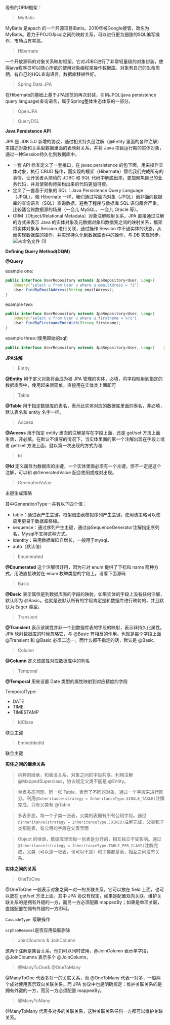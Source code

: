 现有的ORM框架：

> MyBatis

MyBatis 是apach 的一个开源项目iBatis。2010年被Google接管，改名为MyBatis。着力于POJO与sql之间的映射关系，可以进行更为细致的SQL编写操作，市场占有率高。

> Hibernate

一个开放源码的对象关系映射框架，它对JDBC进行了非常轻量级的对象封装，使得java程序员可以随心所欲的使用对象编程来操作数据库。对象有自己的生命周期，有自己的HQL查询语言，数据库移植性好。

> Spring Data JPA

在Hibernate的基础上基于JPA规范的再次封装，引用JPQL(java persistence query language)查询语言，属于Spring整体生态体系的一部分。

> OpenJPA

> QueryDSL



**Java Persistence API**

JPA 是 JDK 5.0 新增的协议，通过相关持久层注解（@Entity 里面的各种注解）来描述对象和关系型数据里面的表映射关系，并将 Java 项目运行期的实体对象，通过一种Session持久化到数据库中。

- 一套 API 标准定义了一套接口，在 javax.persistence 的包下面，用来操作实体对象，执行 CRUD 操作，而实现的框架（Hibernate）替代我们完成所有的事情，让开发者从烦琐的 JDBC 和 SQL 代码中解脱出来，更加聚焦自己的业务代码，并且使架构师架构出来的代码更加可控。
- 定义了一套基于对象的 SQL：Java Persistence Query Language（JPQL），像 Hibernate 一样，我们通过写面向对象（JPQL）而非面向数据库的查询语言（SQL）查询数据，避免了程序与数据库 SQL 语句耦合严重，比较适合跨数据源的场景（一会儿 MySQL，一会儿 Oracle 等）。
- ORM（Object/Relational Metadata）对象注解映射关系，JPA 直接通过注解的方式来表示 Java 的实体对象及元数据对象和数据表之间的映射关系，框架将实体对象与 Session 进行关联，通过操作 Session 中不通实体的状态，从而实现数据库的操作，并实现持久化到数据库表中的操作，与 DB 实现同步。
 ![未命名文件 (1)](G:/typora_img/%E6%9C%AA%E5%91%BD%E5%90%8D%E6%96%87%E4%BB%B6%20(1).png)

**Defining Query Method(DQM)**

**@Query**

example one:

```java
public interface UserRepository extends JpaRepository<User, Long>{
    @Query("select u from User u where u.emailAdress = ?1")
    User findByEmailAddress(String emailAdress);
}
```

example two:

```java
public interface UserRepository extends JpaRepository<User, Long>{
    @Query("select u from User u where u.firstname = %?1")
    User findByFirstnameEndsWith(String firstname);
}
```

example three:(使用原始的sql)

```java
public interface UserRepository extends JpaRepository<User, Long>{    @Query(value = "select * from User where email_address = ?1",nativeQuery = true)    User findByEmailAddress(String emailAdress);}
```

**JPA注解**

> Entity

**@Entity** 用于定义对象将会成为被 JPA 管理的实体，必填，将字段映射到指定的数据库表中，使用起来很简单，直接用在实体类上面即可

> Table

**@Table** 用于指定数据库的表名，表示此实体对应的数据库里面的表名，非必填，默认表名和 entity 名字一样。

> Access

**@Access** 用于指定 entity 里面的注解是写在字段上面，还是 get/set 方法上面生效，非必填。在默认不填写的情况下，当实体里面的第一个注解出现在字段上或者 get/set 方法上面，就以第一次出现的方式为准.

> Id

**@Id** 定义属性为数据库的主键，一个实体里面必须有一个主键，但不一定是这个注解，可以和 @GeneratedValue 配合使用或成对出现。

> GeneratedValue

主键生成策略

其中GenerationType一共有以下四个值：

- table：通过表产生主键，框架借由表模拟序列产生主键，使用该策略可以使应用更易于数据库移植。
- sequence：通过序列产生主键，通过@SequenceGenerator注解指定序列名，Mysql不支持这种方式。
- identity：采用数据库ID自增长，一般用于mysql。
- auto（默认值）

> Enumerated

**@Enumerated** 这个注解很好用，因为它对 enum 提供了下标和 name 两种方式，用法直接映射在 enum 枚举类型的字段上。请看下面源码

> Basic

**@Basic** 表示属性是到数据库表的字段的映射。如果实体的字段上没有任何注解，默认即为 @Basic。也就是说默认所有的字段肯定是和数据库进行映射的，并且默认为 Eager 类型。

> Transient

**@Transient** 表示该属性并非一个到数据库表的字段的映射，表示非持久化属性。JPA 映射数据库的时候忽略它，与 @Basic 有相反的作用。也就是每个字段上面 @Transient 和 @Basic 必须二选一，而什么都不指定的话，默认是 @Basic。

> Column

**@Column** 定义该属性对应数据库中的列名

> Temporal

**@Temporal** 用来设置 Date 类型的属性映射到对应精度的字段

TemporalType:

- DATE
- TIME
- TIMESTAMP

>  IdClass

联合主键

> Embeddedld

联合主键



**实体之间的继承关系**

> 纯粹的继承，和表没关系，对象之间的字段共享。利用注解 @MappedSuperclass，协议规定父类不能是 @Entity。

> 单表多态问题，同一张 Table，表示了不同的对象，通过一个字段来进行区分。利用`@Inheritance(strategy = InheritanceType.SINGLE_TABLE)`注解完成，只有父类有 @Table

> 多表多态，每一个子类一张表，父类的表拥有所有公用字段。通过`@Inheritance(strategy = InheritanceType.JOINED)`注解完成，父类和子类都是表，有公用的字段在父表里面

> Object 的继承，数据库里面每一张表是分开的，相互独立不受影响。通过`@Inheritance(strategy = InheritanceType.TABLE_PER_CLASS)`注解完成，父类（可以是一张表，也可以不是）和子类都是表，相互之间没有关系。



**实体之间的关系**

> OneToOne

@OneToOne 一般表示对象之间一对一的关联关系，它可以放在 field 上面，也可以放在 get/set 方法上面。其中 JPA 协议有规定，如果是配置双向关联，维护关联关系的是拥有外键的一方，而另一方必须配置 mappedBy；如果是单项关联，直接配置在拥有外键的一方即可。

`CascadeType `级联操作

`orphanRemoval`是否应用级联删除

> JoinCloumns & JoinColumn

这两个注解是集合关系，他们可以同时使用，@JoinColumn 表示单字段，@JoinCloumns 表示多个 @JoinColumn。

> @ManyToOne& @OneToMany

@ManyToOne 代表多对一的关联关系，而 @OneToMany 代表一对多，一般两个成对使用表示双向关联关系。而 JPA 协议中也是明确规定：维护关联关系的是拥有外键的一方，而另一方必须配置 mappedBy。

> @ManyToMany

@ManyToMany 代表多对多的关联关系，这种关联关系任何一方都可以维护关联关系。

